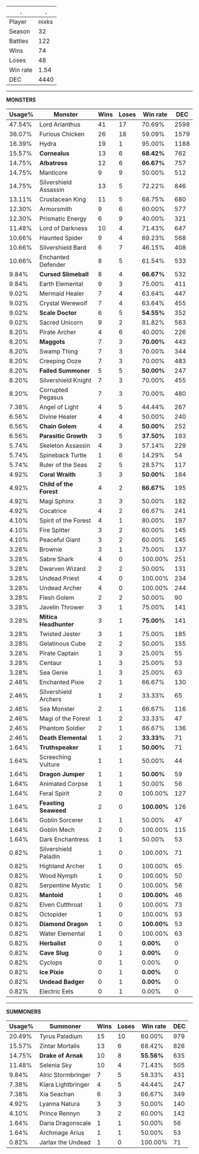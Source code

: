 .|.
|-|-
Player|nixks
Season|32
Battles|122
Wins|74
Loses|48
Win rate|1.54
DEC|4440

---
**MONSTERS**

Usage%|Monster|Wins|Loses|Win rate|DEC|
-|-|-|-|-|-|
47.54%|Lord Arianthus|41|17|70.69%|2598|
36.07%|Furious Chicken|26|18|59.09%|1579|
16.39%|Hydra|19|1|95.00%|1188|
15.57%|**Cornealus**|13|6|**68.42%**|762|
14.75%|**Albatross**|12|6|**66.67%**|757|
14.75%|Manticore|9|9|50.00%|512|
14.75%|Silvershield Assassin|13|5|72.22%|846|
13.11%|Crustacean King|11|5|68.75%|680|
12.30%|Armorsmith|9|6|60.00%|577|
12.30%|Prismatic Energy|6|9|40.00%|321|
11.48%|Lord of Darkness|10|4|71.43%|647|
10.66%|Haunted Spider|9|4|69.23%|568|
10.66%|Silvershield Bard|6|7|46.15%|408|
10.66%|Enchanted Defender|8|5|61.54%|533|
9.84%|**Cursed Slimeball**|8|4|**66.67%**|532|
9.84%|Earth Elemental|9|3|75.00%|411|
9.02%|Mermaid Healer|7|4|63.64%|447|
9.02%|Crystal Werewolf|7|4|63.64%|455|
9.02%|**Scale Doctor**|6|5|**54.55%**|352|
9.02%|Sacred Unicorn|9|2|81.82%|563|
8.20%|Pirate Archer|4|6|40.00%|226|
8.20%|**Maggots**|7|3|**70.00%**|443|
8.20%|Swamp Thing|7|3|70.00%|344|
8.20%|Creeping Ooze|7|3|70.00%|483|
8.20%|**Failed Summoner**|5|5|**50.00%**|247|
8.20%|Silvershield Knight|7|3|70.00%|455|
8.20%|Corrupted Pegasus|7|3|70.00%|480|
7.38%|Angel of Light|4|5|44.44%|267|
6.56%|Divine Healer|4|4|50.00%|240|
6.56%|**Chain Golem**|4|4|**50.00%**|252|
6.56%|**Parasitic Growth**|3|5|**37.50%**|193|
5.74%|Skeleton Assassin|4|3|57.14%|229|
5.74%|Spineback Turtle|1|6|14.29%|54|
5.74%|Ruler of the Seas|2|5|28.57%|117|
4.92%|**Coral Wraith**|3|3|**50.00%**|184|
4.92%|**Child of the Forest**|4|2|**66.67%**|195|
4.92%|Magi Sphinx|3|3|50.00%|182|
4.92%|Cocatrice|4|2|66.67%|241|
4.10%|Spirit of the Forest|4|1|80.00%|197|
4.10%|Fire Spitter|3|2|60.00%|145|
4.10%|Peaceful Giant|3|2|60.00%|145|
3.28%|Brownie|3|1|75.00%|137|
3.28%|Sabre Shark|4|0|100.00%|251|
3.28%|Dwarven Wizard|2|2|50.00%|131|
3.28%|Undead Priest|4|0|100.00%|234|
3.28%|Undead Archer|4|0|100.00%|244|
3.28%|Flesh Golem|2|2|50.00%|90|
3.28%|Javelin Thrower|3|1|75.00%|141|
3.28%|**Mitica Headhunter**|3|1|**75.00%**|141|
3.28%|Twisted Jester|3|1|75.00%|185|
3.28%|Gelatinous Cube|2|2|50.00%|155|
3.28%|Pirate Captain|1|3|25.00%|55|
3.28%|Centaur|1|3|25.00%|53|
3.28%|Sea Genie|1|3|25.00%|63|
2.46%|Enchanted Pixie|2|1|66.67%|130|
2.46%|Silvershield Archers|1|2|33.33%|65|
2.46%|Sea Monster|2|1|66.67%|116|
2.46%|Magi of the Forest|1|2|33.33%|47|
2.46%|Phantom Soldier|2|1|66.67%|136|
2.46%|**Death Elemental**|1|2|**33.33%**|71|
1.64%|**Truthspeaker**|1|1|**50.00%**|71|
1.64%|Screeching Vulture|1|1|50.00%|44|
1.64%|**Dragon Jumper**|1|1|**50.00%**|59|
1.64%|Animated Corpse|1|1|50.00%|56|
1.64%|Feral Spirit|2|0|100.00%|127|
1.64%|**Feasting Seaweed**|2|0|**100.00%**|126|
1.64%|Goblin Sorcerer|1|1|50.00%|47|
1.64%|Goblin Mech|2|0|100.00%|115|
1.64%|Dark Enchantress|1|1|50.00%|53|
0.82%|Silvershield Paladin|1|0|100.00%|71|
0.82%|Highland Archer|1|0|100.00%|65|
0.82%|Wood Nymph|1|0|100.00%|50|
0.82%|Serpentine Mystic|1|0|100.00%|56|
0.82%|**Mantoid**|1|0|**100.00%**|46|
0.82%|Elven Cutthroat|1|0|100.00%|73|
0.82%|Octopider|1|0|100.00%|53|
0.82%|**Diamond Dragon**|1|0|**100.00%**|53|
0.82%|Water Elemental|1|0|100.00%|63|
0.82%|**Herbalist**|0|1|**0.00%**|0|
0.82%|**Cave Slug**|0|1|**0.00%**|0|
0.82%|Cyclops|0|1|0.00%|0|
0.82%|**Ice Pixie**|0|1|**0.00%**|0|
0.82%|**Undead Badger**|0|1|**0.00%**|0|
0.82%|Electric Eels|0|1|0.00%|0|

---
**SUMMONERS**

Usage%|Summoner|Wins|Loses|Win rate|DEC|
-|-|-|-|-|-|
20.49%|Tyrus Paladium|15|10|60.00%|979|
15.57%|Zintar Mortalis|13|6|68.42%|826|
14.75%|**Drake of Arnak**|10|8|**55.56%**|635|
11.48%|Selenia Sky|10|4|71.43%|505|
9.84%|Alric Stormbringer|7|5|58.33%|431|
7.38%|Kiara Lightbringer|4|5|44.44%|247|
7.38%|Xia Seachan|6|3|66.67%|349|
4.92%|Lyanna Natura|3|3|50.00%|140|
4.10%|Prince Rennyn|3|2|60.00%|142|
1.64%|Daria Dragonscale|1|1|50.00%|56|
1.64%|Archmage Arius|1|1|50.00%|53|
0.82%|Jarlax the Undead|1|0|100.00%|71|
